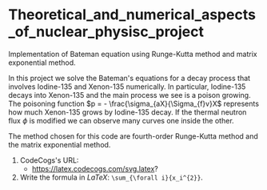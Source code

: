 # Theoretical_and_numerical_aspects_of_nuclear_physisc_project
Implementation of Bateman equation using Runge-Kutta method and matrix exponential method.

In this project we solve the Bateman's equations for a decay process that involves Iodine-135 and Xenon-135 numerically. In particular, Iodine-135 decays into Xenon-135 and the main process we see is a poison growing. 
The poisoning function $p = - \frac{\sigma_{aX}{\Sigma_{f}v}X$ represents how much Xenon-135 grows by  Iodine-135 decay. If the thermal neutron flux $\phi$ is modified we can observe many curves one inside the other. 

The method chosen for this code are fourth-order Runge-Kutta method and the matrix exponential method.
1. CodeCogs's URL:
    * https://latex.codecogs.com/svg.latex?
2. Write the formula in *LaTeX*: `\sum_{\forall i}{x_i^{2}}`.
